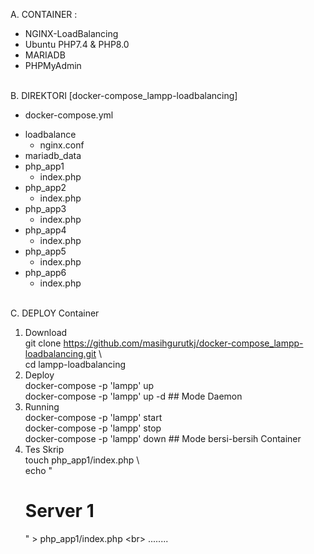 A. CONTAINER : <br/>
- NGINX-LoadBalancing<br/>
- Ubuntu PHP7.4 & PHP8.0<br/>
- MARIADB<br/>
- PHPMyAdmin <br/><br/>

B. DIREKTORI [docker-compose_lampp-loadbalancing]<br/>
  - docker-compose.yml<br/>
  + loadbalance<br/>
    - nginx.conf<br/>
  + mariadb_data<br/>
  + php_app1<br/>
    - index.php<br/>
  + php_app2<br/>
    - index.php<br/>
  + php_app3<br/>
    - index.php<br/>
  + php_app4<br/>
    - index.php<br/>
  + php_app5<br/>
    - index.php<br/>
  + php_app6<br/>
    - index.php <br/><br/>

C. DEPLOY Container<br/>
1. Download <br/>
   git clone https://github.com/masihgurutkj/docker-compose_lampp-loadbalancing.git \ <br/>
   cd lampp-loadbalancing  <br/>
2. Deploy <br/>
   docker-compose -p 'lampp' up    <br/>
   docker-compose -p 'lampp' up -d  ## Mode Daemon<br/>
3. Running  <br/>
   docker-compose -p 'lampp' start <br/>
   docker-compose -p 'lampp' stop <br/>
   docker-compose -p 'lampp' down ## Mode bersi-bersih Container <br/>
4. Tes Skrip  <br/>
   touch php_app1/index.php \ <br/>
   echo "<h1>Server 1</h1><?php phpinfo(); ?>" > php_app1/index.php \<br>
   ........

